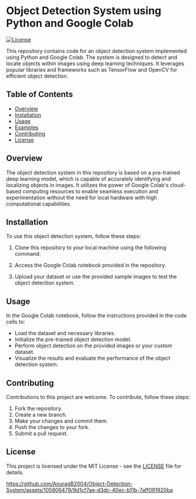 # Object Detection System using Python and Google Colab

[![License](https://img.shields.io/badge/license-MIT-blue.svg)](https://opensource.org/licenses/MIT)

This repository contains code for an object detection system implemented using Python and Google Colab. The system is designed to detect and locate objects within images using deep learning techniques. It leverages popular libraries and frameworks such as TensorFlow and OpenCV for efficient object detection.

## Table of Contents
- [Overview](#overview)
- [Installation](#installation)
- [Usage](#usage)
- [Examples](#examples)
- [Contributing](#contributing)
- [License](#license)

## Overview

The object detection system in this repository is based on a pre-trained deep learning model, which is capable of accurately identifying and localizing objects in images. It utilizes the power of Google Colab's cloud-based computing resources to enable seamless execution and experimentation without the need for local hardware with high computational capabilities.

## Installation

To use this object detection system, follow these steps:

1. Clone this repository to your local machine using the following command:

2. Access the Google Colab notebook provided in the repository.

3. Upload your dataset or use the provided sample images to test the object detection system.

## Usage

In the Google Colab notebook, follow the instructions provided in the code cells to:

- Load the dataset and necessary libraries.
- Initialize the pre-trained object detection model.
- Perform object detection on the provided images or your custom dataset.
- Visualize the results and evaluate the performance of the object detection system.

## Contributing

Contributions to this project are welcome. To contribute, follow these steps:

1. Fork the repository.
2. Create a new branch.
3. Make your changes and commit them.
4. Push the changes to your fork.
5. Submit a pull request.

## License

This project is licensed under the MIT License - see the [LICENSE](LICENSE) file for details.

https://github.com/AnuragB2004/Object-Detection-System/assets/105806479/9d1cf7ae-d3dc-40ec-b11b-7aff091920ba
